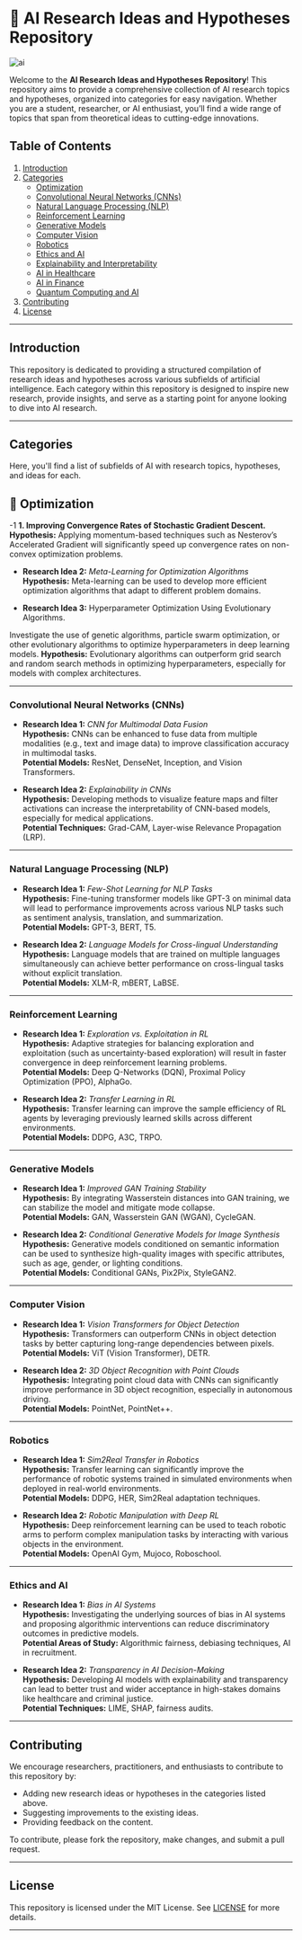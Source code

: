# 🧠 AI Research Ideas and Hypotheses Repository
![ai](https://github.com/user-attachments/assets/4a08e155-9889-49e8-b070-7001059df06a)


Welcome to the **AI Research Ideas and Hypotheses Repository**! This repository aims to provide a comprehensive collection of AI research topics and hypotheses, organized into categories for easy navigation. Whether you are a student, researcher, or AI enthusiast, you’ll find a wide range of topics that span from theoretical ideas to cutting-edge innovations.

## Table of Contents

1. [Introduction](#introduction)
2. [Categories](#categories)
   - [Optimization](#optimization)
   - [Convolutional Neural Networks (CNNs)](#convolutional-neural-networks-cnns)
   - [Natural Language Processing (NLP)](#natural-language-processing-nlp)
   - [Reinforcement Learning](#reinforcement-learning)
   - [Generative Models](#generative-models)
   - [Computer Vision](#computer-vision)
   - [Robotics](#robotics)
   - [Ethics and AI](#ethics-and-ai)
   - [Explainability and Interpretability](#explainability-and-interpretability)
   - [AI in Healthcare](#ai-in-healthcare)
   - [AI in Finance](#ai-in-finance)
   - [Quantum Computing and AI](#quantum-computing-and-ai)
3. [Contributing](#contributing)
4. [License](#license)

---

## Introduction

This repository is dedicated to providing a structured compilation of research ideas and hypotheses across various subfields of artificial intelligence. Each category within this repository is designed to inspire new research, provide insights, and serve as a starting point for anyone looking to dive into AI research.

---

## Categories

Here, you'll find a list of subfields of AI with research topics, hypotheses, and ideas for each.

## 🧿 Optimization

-1 **1. Improving Convergence Rates of Stochastic Gradient Descent.**  
**Hypothesis:** Applying momentum-based techniques such as Nesterov’s Accelerated Gradient will significantly speed up convergence rates on non-convex optimization problems.  

- **Research Idea 2:** *Meta-Learning for Optimization Algorithms*  
   **Hypothesis:** Meta-learning can be used to develop more efficient optimization algorithms that adapt to different problem domains.

- **Research Idea 3:** Hyperparameter Optimization Using Evolutionary Algorithms.

Investigate the use of genetic algorithms, particle swarm optimization, or other evolutionary algorithms to optimize hyperparameters in deep learning models.
**Hypothesis:** Evolutionary algorithms can outperform grid search and random search methods in optimizing hyperparameters, especially for models with complex architectures.




---

### Convolutional Neural Networks (CNNs)

- **Research Idea 1:** *CNN for Multimodal Data Fusion*  
   **Hypothesis:** CNNs can be enhanced to fuse data from multiple modalities (e.g., text and image data) to improve classification accuracy in multimodal tasks.  
   **Potential Models:** ResNet, DenseNet, Inception, and Vision Transformers.

- **Research Idea 2:** *Explainability in CNNs*  
   **Hypothesis:** Developing methods to visualize feature maps and filter activations can increase the interpretability of CNN-based models, especially for medical applications.  
   **Potential Techniques:** Grad-CAM, Layer-wise Relevance Propagation (LRP).

---

### Natural Language Processing (NLP)

- **Research Idea 1:** *Few-Shot Learning for NLP Tasks*  
   **Hypothesis:** Fine-tuning transformer models like GPT-3 on minimal data will lead to performance improvements across various NLP tasks such as sentiment analysis, translation, and summarization.  
   **Potential Models:** GPT-3, BERT, T5.

- **Research Idea 2:** *Language Models for Cross-lingual Understanding*  
   **Hypothesis:** Language models that are trained on multiple languages simultaneously can achieve better performance on cross-lingual tasks without explicit translation.  
   **Potential Models:** XLM-R, mBERT, LaBSE.

---

### Reinforcement Learning

- **Research Idea 1:** *Exploration vs. Exploitation in RL*  
   **Hypothesis:** Adaptive strategies for balancing exploration and exploitation (such as uncertainty-based exploration) will result in faster convergence in deep reinforcement learning problems.  
   **Potential Models:** Deep Q-Networks (DQN), Proximal Policy Optimization (PPO), AlphaGo.

- **Research Idea 2:** *Transfer Learning in RL*  
   **Hypothesis:** Transfer learning can improve the sample efficiency of RL agents by leveraging previously learned skills across different environments.  
   **Potential Models:** DDPG, A3C, TRPO.

---

### Generative Models

- **Research Idea 1:** *Improved GAN Training Stability*  
   **Hypothesis:** By integrating Wasserstein distances into GAN training, we can stabilize the model and mitigate mode collapse.  
   **Potential Models:** GAN, Wasserstein GAN (WGAN), CycleGAN.

- **Research Idea 2:** *Conditional Generative Models for Image Synthesis*  
   **Hypothesis:** Generative models conditioned on semantic information can be used to synthesize high-quality images with specific attributes, such as age, gender, or lighting conditions.  
   **Potential Models:** Conditional GANs, Pix2Pix, StyleGAN2.

---

### Computer Vision

- **Research Idea 1:** *Vision Transformers for Object Detection*  
   **Hypothesis:** Transformers can outperform CNNs in object detection tasks by better capturing long-range dependencies between pixels.  
   **Potential Models:** ViT (Vision Transformer), DETR.

- **Research Idea 2:** *3D Object Recognition with Point Clouds*  
   **Hypothesis:** Integrating point cloud data with CNNs can significantly improve performance in 3D object recognition, especially in autonomous driving.  
   **Potential Models:** PointNet, PointNet++.

---

### Robotics

- **Research Idea 1:** *Sim2Real Transfer in Robotics*  
   **Hypothesis:** Transfer learning can significantly improve the performance of robotic systems trained in simulated environments when deployed in real-world environments.  
   **Potential Models:** DDPG, HER, Sim2Real adaptation techniques.

- **Research Idea 2:** *Robotic Manipulation with Deep RL*  
   **Hypothesis:** Deep reinforcement learning can be used to teach robotic arms to perform complex manipulation tasks by interacting with various objects in the environment.  
   **Potential Models:** OpenAI Gym, Mujoco, Roboschool.

---

### Ethics and AI

- **Research Idea 1:** *Bias in AI Systems*  
   **Hypothesis:** Investigating the underlying sources of bias in AI systems and proposing algorithmic interventions can reduce discriminatory outcomes in predictive models.  
   **Potential Areas of Study:** Algorithmic fairness, debiasing techniques, AI in recruitment.

- **Research Idea 2:** *Transparency in AI Decision-Making*  
   **Hypothesis:** Developing AI models with explainability and transparency can lead to better trust and wider acceptance in high-stakes domains like healthcare and criminal justice.  
   **Potential Techniques:** LIME, SHAP, fairness audits.

---

## Contributing

We encourage researchers, practitioners, and enthusiasts to contribute to this repository by:

- Adding new research ideas or hypotheses in the categories listed above.
- Suggesting improvements to the existing ideas.
- Providing feedback on the content.

To contribute, please fork the repository, make changes, and submit a pull request.

---

## License

This repository is licensed under the MIT License. See [LICENSE](./LICENSE) for more details.

---
